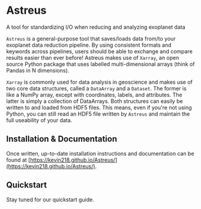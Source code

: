 # Astreus
A tool for standardizing I/O when reducing and analyzing exoplanet data

`Astreus` is a general-purpose tool that saves/loads data from/to your exoplanet data reduction pipeline. By using consistent formats and keywords across pipelines, users should be able to exchange and compare results easier than ever before!  Astreus makes use of `Xarray`, an open source Python package that uses labelled multi-dimensional arrays (think of Pandas in N dimensions).  

`Xarray` is commonly used for data analysis in geoscience and makes use of two core data structures, called a `DataArray` and a `Dataset`.  The former is like a NumPy array, except with coordinates, labels, and attributes.  The latter is simply a collection of DataArrays.  Both structures can easily be written to and loaded from HDF5 files.  This means, even if you're not using Python, you can still read an HDF5 file written by `Astreus` and maintain the full useability of your data.


## Installation & Documentation

Once written, up-to-date installation instructions and documentation can be found at
[https://kevin218.github.io/Astreus/](https://kevin218.github.io/Astreus/).

## Quickstart

Stay tuned for our quickstart guide.

